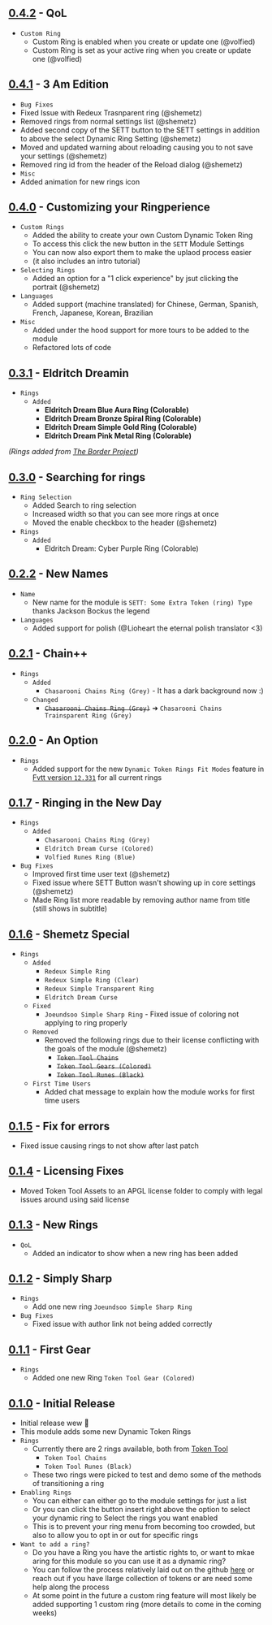 ## [0.4.2](https://github.com/ChasarooniZ/More-Dynamic-Token-Rings/compare/0.4.1...0.4.2) - QoL
- `Custom Ring`
  - Custom Ring is enabled when you create or update one (@volfied)
  - Custom Ring is set as your active ring when you create or update one (@volfied)

## [0.4.1](https://github.com/ChasarooniZ/More-Dynamic-Token-Rings/compare/0.4.0...0.4.1) - 3 Am Edition
- `Bug Fixes`
 - Fixed Issue with Redeux Trasnparent ring (@shemetz)
 - Removed rings from normal settings list (@shemetz)
 - Added second copy of the SETT button to the SETT settings in addition to above the select Dynamic Ring Setting (@shemetz)
 - Moved and updated warning about reloading causing you to not save your settings (@shemetz)
 - Removed ring id from the header of the Reload dialog (@shemetz)
- `Misc`
 - Added animation for new rings icon
## [0.4.0](https://github.com/ChasarooniZ/More-Dynamic-Token-Rings/compare/0.3.1...0.4.0) - Customizing your Ringperience
- `Custom Rings`
  - Added the ability to create your own Custom Dynamic Token Ring
  - To access this click the new button in the `SETT` Module Settings
  - You can now also export them to make the uplaod process easier
  - (it also includes an intro tutorial)
- `Selecting Rings`
  - Added an option for a "1 click experience" by jsut clicking the portrait (@shemetz)
- `Languages`
  - Added support (machine translated) for Chinese, German, Spanish, French, Japanese, Korean, Brazilian
- `Misc`
  - Added under the hood support for more tours to be added to the module
  - Refactored lots of code
## [0.3.1](https://github.com/ChasarooniZ/More-Dynamic-Token-Rings/compare/0.3.0...0.3.1) - Eldritch Dreamin
- `Rings`
  - `Added`
    - **Eldritch Dream Blue Aura Ring (Colorable)**
    - **Eldritch Dream Bronze Spiral Ring (Colorable)**
    - **Eldritch Dream Simple Gold Ring (Colorable)**
    - **Eldritch Dream Pink Metal Ring (Colorable)**

*(Rings added from [The Border Project](https://ko-fi.com/eldritchdream/goal?g=29))*
## [0.3.0](https://github.com/ChasarooniZ/More-Dynamic-Token-Rings/compare/0.2.2...0.3.0) - Searching for rings
- `Ring Selection`
  - Added Search to ring selection
  - Increased width so that you can see more rings at once
  - Moved the enable checkbox to the header (@shemetz)
- `Rings`
  - `Added`
    - Eldritch Dream: Cyber Purple Ring (Colorable)
## [0.2.2](https://github.com/ChasarooniZ/More-Dynamic-Token-Rings/compare/0.2.1...0.2.2) - New Names
- `Name`
  - New name for the module is `SETT: Some Extra Token (ring) Type` thanks Jackson Bockus the legend
- `Languages`
  - Added support for polish (@Lioheart the eternal polish translator <3)
## [0.2.1](https://github.com/ChasarooniZ/More-Dynamic-Token-Rings/compare/0.2.0...0.2.1) - Chain++
- `Rings`
  - `Added`
    - `Chasarooni Chains Ring (Grey)` - It has a dark background now :)
  - `Changed`
    - ~~`Chasarooni Chains Ring (Grey)`~~ ➜ `Chasarooni Chains Trainsparent Ring (Grey)`
## [0.2.0](https://github.com/ChasarooniZ/More-Dynamic-Token-Rings/compare/0.1.7...0.2.0) - An Option
- `Rings`
  - Added support for the new `Dynamic Token Rings Fit Modes` feature in [Fvtt version `12.331`](https://foundryvtt.com/releases/12.331) for all current rings
## [0.1.7](https://github.com/ChasarooniZ/More-Dynamic-Token-Rings/compare/0.1.6...0.1.7) - Ringing in the New Day
- `Rings`
  - `Added`
    - `Chasarooni Chains Ring (Grey)`
    - `Eldritch Dream Curse (Colored)`
    - `Volfied Runes Ring (Blue)`
- `Bug Fixes`
  - Improved first time user text (@shemetz)
  - Fixed issue where SETT Button wasn't showing up in core settings (@shemetz)
  - Made Ring list more readable by removing author name from title (still shows in subtitle)
## [0.1.6](https://github.com/ChasarooniZ/More-Dynamic-Token-Rings/compare/0.1.5...0.1.6) - Shemetz Special
- `Rings`
  - `Added`
    - `Redeux Simple Ring`
    - `Redeux Simple Ring (Clear)`
    - `Redeux Simple Transparent Ring`
    - `Eldritch Dream Curse`
  - `Fixed`
    - `Joeundsoo Simple Sharp Ring` - Fixed issue of coloring not applying to ring properly
  - `Removed`
    - Removed the following rings due to their license conflicting with the goals of the module (@shemetz)
      - ~~`Token Tool Chains`~~
      - ~~`Token Tool Gears (Colored)`~~
      - ~~`Token Tool Runes (Black)`~~
  - `First Time Users`
    - Added chat message to explain how the module works for first time users
  
## [0.1.5](https://github.com/ChasarooniZ/More-Dynamic-Token-Rings/compare/0.1.4...0.1.5) - Fix for errors
- Fixed issue causing rings to not show after last patch

## [0.1.4](https://github.com/ChasarooniZ/More-Dynamic-Token-Rings/compare/0.1.3...0.1.4) - Licensing Fixes
- Moved Token Tool Assets to an APGL license folder to comply with legal issues around using said license

## [0.1.3](https://github.com/ChasarooniZ/More-Dynamic-Token-Rings/compare/0.1.2...0.1.3) - New Rings
- `QoL`
  - Added an indicator to show when a new ring has been added
## [0.1.2](https://github.com/ChasarooniZ/More-Dynamic-Token-Rings/compare/0.1.1...0.1.2) - Simply Sharp
- `Rings`
  - Add one new ring  `Joeundsoo Simple Sharp Ring`
- `Bug Fixes`
  - Fixed issue with author link not being added correctly
## [0.1.1](https://github.com/ChasarooniZ/More-Dynamic-Token-Rings/compare/0.1.0...0.1.1) - First Gear
- `Rings`
  - Added one new Ring `Token Tool Gear (Colored)`
## [0.1.0](https://github.com/ChasarooniZ/More-Dynamic-Token-Rings/compare/0.0.1...0.0.31) - Initial Release
- Initial release wew 🥳
- This module adds some new Dynamic Token Rings
- `Rings`
  - Currently there are 2 rings available, both from [Token Tool](https://www.rptools.net/toolbox/token-tool/)
    - `Token Tool Chains`
    - `Token Tool Runes (Black)`
  - These two rings were picked to test and demo some of the methods of transitioning a ring
- `Enabling Rings`
  - You can either can either go to the module settings for just a list
  - Or you can click the button insert right above the option to select your dynamic ring to Select the rings you want enabled
  - This is to prevent your ring menu from becoming too crowded, but also to allow you to opt in or out for specific rings
- `Want to add a ring?`
  - Do you have a Ring you have the artistic rights to, or want to mkae aring for this module so you can use it as a dynamic ring?
  - You can follow the process relatively laid out on the github [here](https://github.com/ChasarooniZ/More-Dynamic-Token-Rings?tab=readme-ov-file#creating-new-rings) or reach out if you have llarge collection of tokens or are need some help along the process
  - At some point in the future a custom ring feature will most likely be added supporting 1 custom ring (more details to come in the coming weeks)
